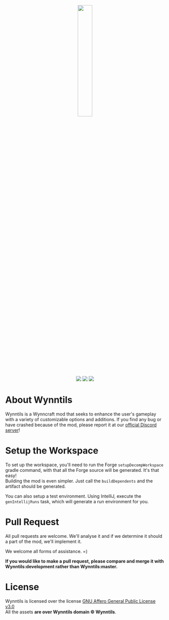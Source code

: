 <p align="center">
<img src="http://dl.heyzeer0.cf/Wynntils/wynntils logo - w paintstroke.png" width=30%>
<br>
<a href="https://discord.gg/ve49m9J"><img src="https://discordapp.com/api/guilds/394189072635133952/widget.png"></a>
<a href="http://ci.heyzeer0.cf/job/Wynntils/"><img src="http://ci.heyzeer0.cf/buildStatus/icon?job=Wynntils"></a>
<a href="https://github.com/Wynntils/Wynntils/blob/master/LICENSE"><img src="https://img.shields.io/badge/license-AGLP%203.0-green.svg"></a>
</p>

About Wynntils
========
Wynntils is a Wynncraft mod that seeks to enhance the user's gameplay with a variety of customizable options and additions.
If you find any bug or have crashed because of the mod, please report it at our <a href="https://discord.gg/SZuNem8">official Discord server</a>!

Setup the Workspace
========
To set up the workspace, you'll need to run the Forge ``setupDecompWorkspace`` gradle command, with that all the Forge source will be generated. It's that easy!
<br> Building the mod is even simpler. Just call the ``buildDependents`` and the artifact should be generated.

You can also setup a test environment. Using IntelliJ, execute the ``genIntellijRuns`` task, which will generate a run environment for you.
 
Pull Request
========
All pull requests are welcome. We'll analyse it and if we determine it should a part of the mod, we'll implement it.

We welcome all forms of assistance. =)

<strong>If you would like to make a pull request, please compare and merge it with Wynntils:development rather than Wynntils:master.</strong>

License
========

Wynntils is licensed over the license [GNU Affero General Public License v3.0](https://github.com/Wynntils/Wynntils/blob/master/LICENSE)<br>
All the assets **are over Wynntils domain © Wynntils**.
